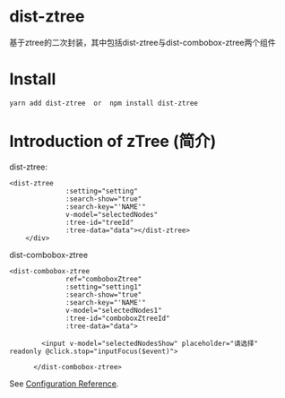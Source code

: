 # dist-ztree

基于ztree的二次封装，其中包括dist-ztree与dist-combobox-ztree两个组件

# Install

```
yarn add dist-ztree  or  npm install dist-ztree
```

# Introduction of zTree (简介)

dist-ztree:

```
<dist-ztree
              :setting="setting"
              :search-show="true"
              :search-key="'NAME'"
              v-model="selectedNodes"
              :tree-id="treeId"
              :tree-data="data"></dist-ztree>
    </div>
```

dist-combobox-ztree

```
<dist-combobox-ztree
              ref="comboboxZtree"
              :setting="setting1"
              :search-show="true"
              :search-key="'NAME'"
              v-model="selectedNodes1"
              :tree-id="comboboxZtreeId"
              :tree-data="data">

        <input v-model="selectedNodesShow" placeholder="请选择" readonly @click.stop="inputFocus($event)">

      </dist-combobox-ztree>
```

See [Configuration Reference](https://cli.vuejs.org/config/).
